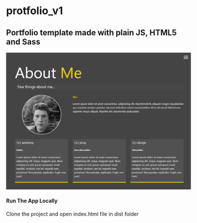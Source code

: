 # protfolio_v1
## Portfolio template made with plain JS, HTML5 and Sass

![Preview](./screenshoot.png)

#### Run The App Locally

Clone the project and open index.html file in dist folder
